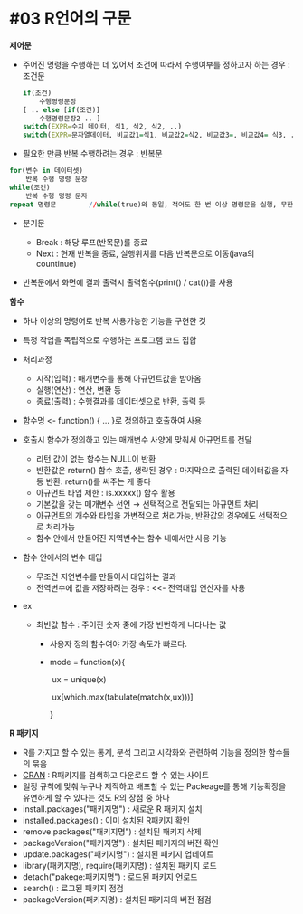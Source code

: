 # #03 R언어의 구문

**제어문**

- 주어진 명령을 수행하는 데 있어서 조건에 따라서 수행여부를 정하고자 하는 경우 : 조건문

  ```R
  if(조건)
      수행명령문장
  [ .. else [if(조건)]
      수행명령문장2 .. ]
  switch(EXPR=수치 데이터, 식1, 식2, 식2, ..)
  switch(EXPR=문자열데이터, 비교값1=식1, 비교값2=식2, 비교값3=, 비교값4= 식3, ...., 식4)
  ```

-  필요한 만큼 반복 수행하려는 경우 : 반복문

  ```R
  for(변수 in 데이터셋)
      반복 수행 명령 문장
  while(조건)
      반복 수행 명령 문자
  repeat 명령문 		//while(true)와 동일, 적어도 한 번 이상 명령문을 실행, 무한 루프에서 벗어나기 위한 분기문을 반드시 포함
  ```

- 분기문

  - Break : 해당 루프(반목문)를 종료
  - Next : 현재 반복을 종료, 실행위치를 다음 반복문으로 이동(java의 countinue)

- 반복문에서 화면에 결과 출력시 출력함수(print() / cat())를 사용

**함수**

- 하나 이상의 명령어로 반복 사용가능한 기능을 구현한 것

- 특정 작업을 독립적으로 수행하는 프로그램 코드 집합

- 처리과정 

  - 시작(입력) : 매개변수를 통해 아규먼트값을 받아옴
  - 실행(연산) : 연산, 변환 등
  - 종료(출력) : 수행결과를 데이터셋으로 반환, 출력 등

- 함수명 <- function() { ... }로 정의하고 호출하여 사용

- 호출시 함수가 정의하고 있는 매개변수 사양에 맞춰서 아규먼트를 전달

  - 리턴 값이 없는 함수는 NULL이 반환
  - 반환값은 return() 함수 호출, 생략된 경우 : 마지막으로 출력된 데이터값을 자동 반환. return()를 써주는 게 좋다
  - 아규먼트 타입 제한 : is.xxxxx() 함수 활용
  - 기본값을 갖는 매개변수 선언 → 선택적으로 전달되는 아규먼트 처리
  - 아규먼트의 개수와 타입을 가변적으로 처리가능, 반환값의 경우에도 선택적으로 처리가능
  - 함수 안에서 만들어진 지역변수는 함수 내에서만 사용 가능

- 함수 안에서의 변수 대입

  - 무조건 지연변수를 만들어서 대입하는 결과
  - 전역변수에 값을 저장하려는 경우 : <<- 전역대입 연산자를 사용

- ex 

  - 최빈값 함수 : 주어진 숫자 중에 가장 빈번하게 나타나는 값

    - 사용자 정의 함수여야 가장 속도가 빠르다.

    - mode = function(x){

      ​	ux = unique(x)

      ​	ux[which.max(tabulate(match(x,ux)))]

      }

**R 패키지**

- R를 가지고 할 수 있는 통계, 분석 그리고 시각화와 관련하여 기능을 정의한 함수들의 묶음
- [CRAN](https://cran.r-project.org) : R패키지를 검색하고 다운로드 할 수 있는 사이트
- 일정 규칙에 맞춰 누구나 제작하고 배포할 수 있는 Packeage를 통해 기능확장을 유연하게 할 수 있다는 것도 R의 장점 중 하나
- install.packages("패키지명") : 새로운 R 패키지 설치
- installed.packages() : 이미 설치된 R패키지 확인
- remove.packages("패키지명") : 설치된 패키지 삭제
- packageVersion("패키지명") : 설치된 패키지의 버전 확인
- update.packages("패키지명") : 설치된 패키지 업데이트
- library(패키지명), require(패키지명) : 설치된 패키지 로드
- detach("pakege:패키지명") : 로드된 패키지 언로드
- search() : 로그된 패키지 점검
- packageVersion(패키지명) : 설치된 패키지의 버전 점검